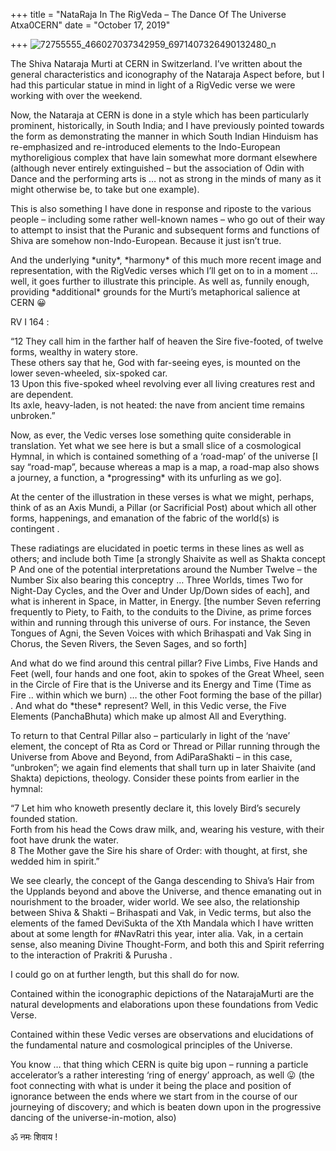 +++
title = "NataRaja In The RigVeda – The Dance Of The Universe Atxa0CERN"
date = "October 17, 2019"

+++
![72755555_466027037342959_6971407326490132480_n](https://aryaakasha.files.wordpress.com/2019/10/72755555_466027037342959_6971407326490132480_n.jpg?w=676)

The Shiva Nataraja Murti at CERN in Switzerland. I’ve written about the
general characteristics and iconography of the Nataraja Aspect before,
but I had this particular statue in mind in light of a RigVedic verse we
were working with over the weekend.

Now, the Nataraja at CERN is done in a style which has been particularly
prominent, historically, in South India; and I have previously pointed
towards the form as demonstrating the manner in which South Indian
Hinduism has re-emphasized and re-introduced elements to the
Indo-European mythoreligious complex that have lain somewhat more
dormant elsewhere (although never entirely extinguished – but the
association of Odin with Dance and the performing arts is … not as
strong in the minds of many as it might otherwise be, to take but one
example).

This is also something I have done in response and riposte to the
various people – including some rather well-known names – who go out of
their way to attempt to insist that the Puranic and subsequent forms and
functions of Shiva are somehow non-Indo-European. Because it just isn’t
true.

And the underlying \*unity\*, \*harmony\* of this much more recent image
and representation, with the RigVedic verses which I’ll get on to in a
moment … well, it goes further to illustrate this principle. As well as,
funnily enough, providing \*additional\* grounds for the Murti’s
metaphorical salience at CERN 😀

RV I 164 :

“12 They call him in the farther half of heaven the Sire five-footed, of
twelve forms, wealthy in watery store.  
These others say that he, God with far-seeing eyes, is mounted on the
lower seven-wheeled, six-spoked car.  
13 Upon this five-spoked wheel revolving ever all living creatures rest
and are dependent.  
Its axle, heavy-laden, is not heated: the nave from ancient time remains
unbroken.”

Now, as ever, the Vedic verses lose something quite considerable in
translation. Yet what we see here is but a small slice of a cosmological
Hymnal, in which is contained something of a ‘road-map’ of the universe
\[I say “road-map”, because whereas a map is a map, a road-map also
shows a journey, a function, a \*progressing\* with its unfurling as we
go\].

At the center of the illustration in these verses is what we might,
perhaps, think of as an Axis Mundi, a Pillar (or Sacrificial Post) about
which all other forms, happenings, and emanation of the fabric of the
world(s) is contingent .

These radiatings are elucidated in poetic terms in these lines as well
as others; and include both Time \[a strongly Shaivite as well as Shakta
concept P And one of the potential interpretations around the Number
Twelve – the Number Six also bearing this conceptry … Three Worlds,
times Two for Night-Day Cycles, and the Over and Under Up/Down sides of
each\], and what is inherent in Space, in Matter, in Energy. \[the
number Seven referring frequently to Piety, to Faith, to the conduits to
the Divine, as prime forces within and running through this universe of
ours. For instance, the Seven Tongues of Agni, the Seven Voices with
which Brihaspati and Vak Sing in Chorus, the Seven Rivers, the Seven
Sages, and so forth\]

And what do we find around this central pillar? Five Limbs, Five Hands
and Feet (well, four hands and one foot, akin to spokes of the Great
Wheel, seen in the Circle of Fire that is the Universe and its Energy
and Time (Time as Fire .. within which we burn) … the other Foot forming
the base of the pillar) . And what do \*these\* represent? Well, in this
Vedic verse, the Five Elements (PanchaBhuta) which make up almost All
and Everything.

To return to that Central Pillar also – particularly in light of the
‘nave’ element, the concept of Rta as Cord or Thread or Pillar running
through the Universe from Above and Beyond, from AdiParaShakti – in this
case, “unbroken”; we again find elements that shall turn up in later
Shaivite (and Shakta) depictions, theology. Consider these points from
earlier in the hymnal:

“7 Let him who knoweth presently declare it, this lovely Bird’s securely
founded station.  
Forth from his head the Cows draw milk, and, wearing his vesture, with
their foot have drunk the water.  
8 The Mother gave the Sire his share of Order: with thought, at first,
she wedded him in spirit.”

We see clearly, the concept of the Ganga descending to Shiva’s Hair from
the Upplands beyond and above the Universe, and thence emanating out in
nourishment to the broader, wider world. We see also, the relationship
between Shiva & Shakti – Brihaspati and Vak, in Vedic terms, but also
the elements of the famed DeviSukta of the Xth Mandala which I have
written about at some length for #NavRatri this year, inter alia. Vak,
in a certain sense, also meaning Divine Thought-Form, and both this and
Spirit referring to the interaction of Prakriti & Purusha .

I could go on at further length, but this shall do for now.

Contained within the iconographic depictions of the NatarajaMurti are
the natural developments and elaborations upon these foundations from
Vedic Verse.

Contained within these Vedic verses are observations and elucidations of
the fundamental nature and cosmological principles of the Universe.

You know … that thing which CERN is quite big upon – running a particle
accelerator’s a rather interesting ‘ring of energy’ approach, as well 😛
(the foot connecting with what is under it being the place and position
of ignorance between the ends where we start from in the course of our
journeying of discovery; and which is beaten down upon in the
progressive dancing of the universe-in-motion, also)

ॐ नमः शिवाय !
